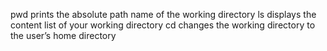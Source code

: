 pwd prints the absolute path name of the working directory
ls displays the content list of your working directory
cd changes the working directory to the user’s home directory
